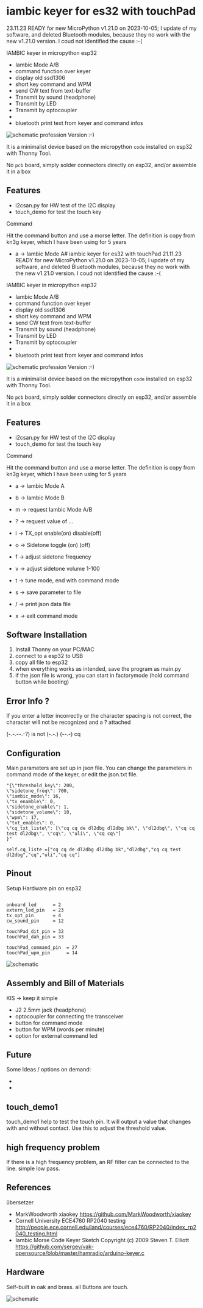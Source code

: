 # iambic keyer for es32 with touchPad
23.11.23 
READY for new MicroPython v1.21.0 on 2023-10-05; 
I update of my software, and deleted Bluetooth modules, because they no work with the new v1.21.0 version. I coud not identified the cause :-(


IAMBIC keyer in micropython esp32
* Iambic Mode A/B
* command function over keyer 
* display old ssd1306
* short key command and WPM 
* send CW text from text-buffer 
* Transmit by sound (headphone)
* Transmit by LED
* Transmit by optocoupler
*
* bluetooth print text from keyer and command infos

 

![schematic](./keyer3.jpg)
profession Version :-)


It is a minimalist device based on the micropython `code`  installed on esp32 with Thonny Tool.

No `pcb` board, simply solder connectors directly on esp32, and/or assemble it in a box

## Features
* i2csan.py  for HW test of the I2C display 
* touch_demo for test the touch key
 
Command

Hit the command button and use a morse letter. The definition is copy from kn3g keyer, which I have been using for 5 years 

* a -> Iambic Mode A# iambic keyer for es32 with touchPad
21.11.23 
READY for new MicroPython v1.21.0 on 2023-10-05; 
I update of my software, and deleted Bluetooth modules, because they no work with the new v1.21.0 version. I coud not identified the cause :-(


IAMBIC keyer in micropython esp32
* Iambic Mode A/B
* command function over keyer 
* display old ssd1306
* short key command and WPM 
* send CW text from text-buffer 
* Transmit by sound (headphone)
* Transmit by LED
* Transmit by optocoupler
*
* bluetooth print text from keyer and command infos

 

![schematic](./keyer3.jpg)
profession Version :-)


It is a minimalist device based on the micropython `code`  installed on esp32 with Thonny Tool.

No `pcb` board, simply solder connectors directly on esp32, and/or assemble it in a box

## Features
* i2csan.py  for HW test of the I2C display 
* touch_demo for test the touch key
 
Command

Hit the command button and use a morse letter. The definition is copy from kn3g keyer, which I have been using for 5 years 

* a -> Iambic Mode A
* b -> Iambic Mode B
* m -> request Iambic Mode A/B

* ? -> request value of ...

* i -> TX_opt enable(on) disable(off)
 
* o -> Sidetone toggle (on) (off)

* f -> adjust sidetone frequency
* v -> adjust sidetone volume 1-100
 

* t -> tune mode, end with command mode
* s -> save parameter to  file


* / -> print json data file 

* x -> exit command mode


## Software Installation

1. Install Thonny on your PC/MAC 
2. connect to a esp32 to USB
3. copy all file to esp32
4. when everything works as intended, save the program as main.py
5. if the  json file is wrong, you can start in factorymode (hold command button while booting)

## Error Info ?

If you enter a letter incorrectly or the character spacing is not correct, the character will not be recognized and a ? attached

(-.-.--.-?) is not  (-.-.) (--.-) cq

## Configuration
Main parameters are set up in json file.
You can change the parameters in command mode of the keyer, or edit the json.txt file.  

```
"{\"threshold_key\": 200, 
\"sidetone_freq\": 700, 
\"iambic_mode\": 16, 
\"tx_enamble\": 0, 
\"sidetone_enable\": 1, 
\"sidetone_volume\": 10, 
\"wpm\": 17, 
\"txt_emable\": 0, 
\"cq_txt_liste\": [\"cq cq de dl2dbg dl2dbg bk\", \"dl2dbg\", \"cq cq test dl2dbg\", \"cq\", \"uli\", \"cq cq\"]
}"
```

```
self.cq_liste =["cq cq de dl2dbg dl2dbg bk","dl2dbg","cq cq test dl2dbg","cq","uli","cq cq"]
```

## Pinout

Setup Hardware pin on esp32
```
 
onboard_led      = 2 
extern_led_pin   = 23 
tx_opt_pin       = 4 
cw_sound_pin     = 12

touchPad_dit_pin = 32
touchPad_dah_pin = 33

touchPad_command_pin  = 27
touchPad_wpm_pin      = 14
```
![schematic](./optocopler.jpg)

## Assembly and Bill of Materials


KIS -> keep it simple

* J2 2.5mm  jack (headphone)
* optocoupler for connecting the transceiver
* button for command mode
* button for WPM (words per minute) 
* option for external command led

## Future

Some Ideas / options on demand:

*  
*  

## touch_demo1

touch_demo1 help to test the touch pin.
It will output a value that changes with and without contact. 
Use this to adjust the threshold value.

## high frequency problem
If there is a high frequency problem, an RF filter can be connected to the line. simple low pass.



## References
übersetzer
* MarkWoodworth xiaokey https://github.com/MarkWoodworth/xiaokey
* Cornell University ECE4760 RP2040 testing http://people.ece.cornell.edu/land/courses/ece4760/RP2040/index_rp2040_testing.html 
* Iambic Morse Code Keyer Sketch Copyright (c) 2009 Steven T. Elliott https://github.com/sergev/vak-opensource/blob/master/hamradio/arduino-keyer.c

## Hardware

Self-built in oak and brass.
all Buttons are touch.

![schematic](./keyer1.jpg)

